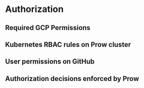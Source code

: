# Authorization

## Required GCP Permissions

## Kubernetes RBAC rules on Prow cluster

## User permissions on GitHub

## Authorization decisions enforced by Prow